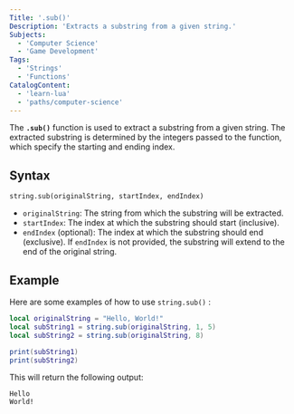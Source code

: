 ```yaml
---
Title: '.sub()'
Description: 'Extracts a substring from a given string.'
Subjects:
  - 'Computer Science'
  - 'Game Development'
Tags:
  - 'Strings'
  - 'Functions'
CatalogContent:
  - 'learn-lua'
  - 'paths/computer-science'
---
```


The **`.sub()`** function is used to extract a substring from a given string. The extracted substring is determined by the integers passed to the function, which specify the starting and ending index.

## Syntax

```pseudo
string.sub(originalString, startIndex, endIndex)
```

- `originalString`: The string from which the substring will be extracted.
- `startIndex`: The index at which the substring should start (inclusive).
- `endIndex` (optional): The index at which the substring should end (exclusive). If `endIndex` is not provided, the substring will extend to the end of the original string.

## Example

Here are some examples of how to use `string.sub()` :

```lua
local originalString = "Hello, World!"
local subString1 = string.sub(originalString, 1, 5)
local subString2 = string.sub(originalString, 8)

print(subString1)
print(subString2)

```

This will return the following output:

```shell
Hello
World!
```
